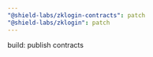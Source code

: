 ```yaml
---
"@shield-labs/zklogin-contracts": patch
"@shield-labs/zklogin": patch
---
```


build: publish contracts
